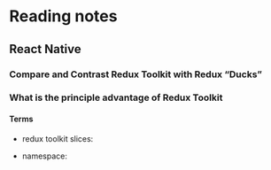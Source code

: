 # Reading notes

## React Native

### Compare and Contrast Redux Toolkit with Redux “Ducks”


### What is the principle advantage of Redux Toolkit


#### Terms

- redux toolkit slices:

- namespace:
